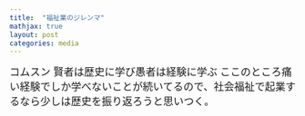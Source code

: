 ```yaml
---
title:  "福祉業のジレンマ"
mathjax: true
layout: post
categories: media
---
```

<span style="font-size:large">
コムスン
賢者は歴史に学び愚者は経験に学ぶ
ここのところ痛い経験でしか学べないことが続いてるので、社会福祉で起業するなら少しは歴史を振り返ろうと思いつく。
